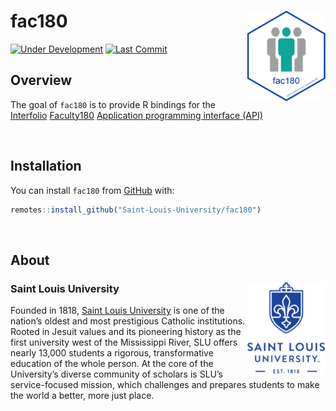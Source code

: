 
<!-- README.md is generated from README.Rmd. Please edit that file -->

# fac180 <img src="man/figures/fac180.png" align="right" width="125px" />

<!-- badges: start -->

[![Under
Development](https://img.shields.io/badge/status-under%20development-red.svg)](https://github.com/Saint-Louis-University/fac180)
[![Last
Commit](https://img.shields.io/github/last-commit/Saint-Louis-University/fac180.svg)](https://github.com/Saint-Louis-University/fac180/commits/master)
<!-- badges: end -->

## Overview

The goal of `fac180` is to provide R bindings for the
[Interfolio](https://www.interfolio.com/)
[Faculty180](https://www.interfolio.com/products/faculty180/)
[Application programming interface
(API)](https://en.wikipedia.org/wiki/Application_programming_interface)

<br />

## Installation

You can install `fac180` from
[GitHub](https://github.com/saint-louis-university/fac180)
with:

``` r
remotes::install_github("Saint-Louis-University/fac180")
```

<br />

## About

### Saint Louis University <img src="man/figures/edu.slu.marcom-logowithyear_rgb.png" align="right" width="125px" />

Founded in 1818, [Saint Louis University](https://www.slu.edu) is one of
the nation’s oldest and most prestigious Catholic institutions. Rooted
in Jesuit values and its pioneering history as the first university west
of the Mississippi River, SLU offers nearly 13,000 students a rigorous,
transformative education of the whole person. At the core of the
University’s diverse community of scholars is SLU’s service-focused
mission, which challenges and prepares students to make the world a
better, more just place.
